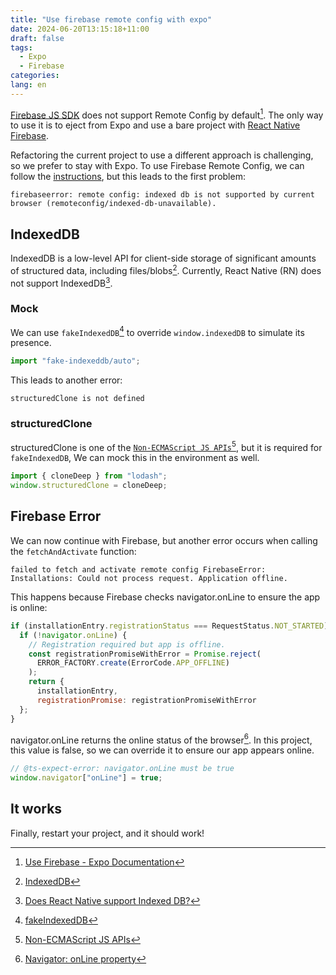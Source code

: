 ```yaml
---
title: "Use firebase remote config with expo"
date: 2024-06-20T13:15:18+11:00
draft: false
tags:
  - Expo
  - Firebase
categories:
lang: en
---
```


[Firebase JS SDK](https://docs.expo.dev/guides/using-firebase/#using-firebase-js-sdk) does not support Remote Config by default[^1]. The only way to use it is to eject from Expo and use a bare project with [React Native Firebase](https://rnfirebase.io/).

Refactoring the current project to use a different approach is challenging, so we prefer to stay with Expo. To use Firebase Remote Config, we can follow the [instructions](https://firebase.google.com/docs/remote-config/get-started?platform=web), but this leads to the first problem:

```
firebaseerror: remote config: indexed db is not supported by current browser (remoteconfig/indexed-db-unavailable).
```

## IndexedDB

IndexedDB is a low-level API for client-side storage of significant amounts of structured data, including files/blobs[^2]. Currently, React Native (RN) does not support IndexedDB[^3].

### Mock

We can use `fakeIndexedDB`[^4] to override `window.indexedDB` to simulate its presence.

```javascript
import "fake-indexeddb/auto";
```

This leads to another error:

```
structuredClone is not defined
```

### structuredClone

structuredClone is one of the [`Non-ECMAScript JS APIs`](https://github.com/facebook/hermes/discussions/1072#discussioncomment-6578204)[^5], but it is required for `fakeIndexedDB`, We can mock this in the environment as well.

```javascript
import { cloneDeep } from "lodash";
window.structuredClone = cloneDeep;
```

## Firebase Error

We can now continue with Firebase, but another error occurs when calling the `fetchAndActivate` function:

```
failed to fetch and activate remote config FirebaseError: Installations: Could not process request. Application offline.
```

This happens because Firebase checks navigator.onLine to ensure the app is online:

```javascript
if (installationEntry.registrationStatus === RequestStatus.NOT_STARTED) {
  if (!navigator.onLine) {
    // Registration required but app is offline.
    const registrationPromiseWithError = Promise.reject(
      ERROR_FACTORY.create(ErrorCode.APP_OFFLINE)
    );
    return {
      installationEntry,
      registrationPromise: registrationPromiseWithError
  };
}
```

navigator.onLine returns the online status of the browser[^6]. In this project, this value is false, so we can override it to ensure our app appears online.

```javascript
// @ts-expect-error: navigator.onLine must be true
window.navigator["onLine"] = true;
```

## It works

Finally, restart your project, and it should work!

[^1]: [Use Firebase - Expo Documentation](https://docs.expo.dev/guides/using-firebase/#:~:text=services%20such%20as-,Authentication%2C%20Firestore%2C%20Realtime%20Database%2C%20and%20Storage,-in%20your%20app)
[^2]: [IndexedDB](https://developer.mozilla.org/en-US/docs/Web/API/IndexedDB_API)
[^3]: [Does React Native support Indexed DB?](https://stackoverflow.com/a/52051320)
[^4]: [fakeIndexedDB](https://github.com/dumbmatter/fakeIndexedDB)
[^5]: [Non-ECMAScript JS APIs](https://github.com/facebook/hermes/discussions/1072)
[^6]: [Navigator: onLine property](https://developer.mozilla.org/en-US/docs/Web/API/Navigator/onLine)
